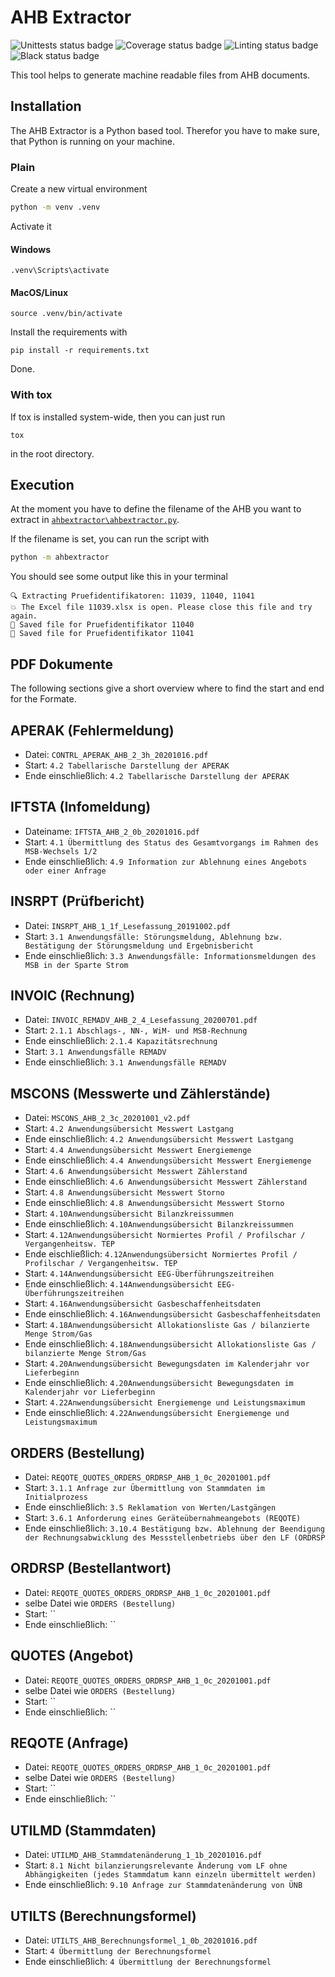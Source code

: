 # AHB Extractor
![Unittests status badge](https://github.com/Hochfrequenz/AHBExtractor/workflows/Unittests/badge.svg)
![Coverage status badge](https://github.com/Hochfrequenz/AHBExtractor/workflows/Coverage/badge.svg)
![Linting status badge](https://github.com/Hochfrequenz/AHBExtractor/workflows/Linting/badge.svg)
![Black status badge](https://github.com/Hochfrequenz/AHBExtractor/workflows/Black/badge.svg)


This tool helps to generate machine readable files from AHB documents.
## Installation
The AHB Extractor is a Python based tool. Therefor you have to make sure, that Python is running on your machine.
### Plain

Create a new virtual environment
```bash
python -m venv .venv
```
Activate it
#### Windows
```
.venv\Scripts\activate
```
#### MacOS/Linux
```
source .venv/bin/activate
```

Install the requirements with
```
pip install -r requirements.txt
```
Done.
### With tox
If tox is installed system-wide, then you can just run
```
tox
```
in the root directory.

## Execution

At the moment you have to define the filename of the AHB you want to extract in [`ahbextractor\ahbextractor.py`](./ahbextractor/ahbextractor.py).

If the filename is set, you can run the script with
```bash
python -m ahbextractor
```
You should see some output like this in your terminal
```
🔍 Extracting Pruefidentifikatoren: 11039, 11040, 11041
💥 The Excel file 11039.xlsx is open. Please close this file and try again.
💾 Saved file for Pruefidentifikator 11040
💾 Saved file for Pruefidentifikator 11041
```

## PDF Dokumente

The following sections give a short overview where to find the start and end for the Formate.

## APERAK (Fehlermeldung)
* Datei: `CONTRL_APERAK_AHB_2_3h_20201016.pdf`
* Start: `4.2 Tabellarische Darstellung der APERAK`
* Ende einschließlich: `4.2 Tabellarische Darstellung der APERAK`

## IFTSTA (Infomeldung)
* Dateiname: `IFTSTA_AHB_2_0b_20201016.pdf`
* Start: `4.1 Übermittlung des Status des Gesamtvorgangs im Rahmen des MSB-Wechsels 1/2`
* Ende einschließlich: `4.9 Information zur Ablehnung eines Angebots oder einer Anfrage`

## INSRPT (Prüfbericht)
* Datei: `INSRPT_AHB_1_1f_Lesefassung_20191002.pdf`
* Start: `3.1 Anwendungsfälle: Störungsmeldung, Ablehnung bzw. Bestätigung der Störungsmeldung und Ergebnisbericht`
* Ende einschließlich: `3.3 Anwendungsfälle: Informationsmeldungen des MSB in der Sparte Strom`

## INVOIC (Rechnung)
* Datei: `INVOIC_REMADV_AHB_2_4_Lesefassung_20200701.pdf`
* Start: `2.1.1 Abschlags-, NN-, WiM- und MSB-Rechnung`
* Ende einschließlich: `2.1.4 Kapazitätsrechnung`
* Start: `3.1 Anwendungsfälle REMADV`
* Ende einschließlich: `3.1 Anwendungsfälle REMADV`
## MSCONS (Messwerte und Zählerstände)
* Datei: `MSCONS_AHB_2_3c_20201001_v2.pdf`
* Start: `4.2 Anwendungsübersicht Messwert Lastgang`
* Ende einschließlich: `4.2 Anwendungsübersicht Messwert Lastgang`
* Start: `4.4 Anwendungsübersicht Messwert Energiemenge`
* Ende einschließlich: `4.4 Anwendungsübersicht Messwert Energiemenge`
* Start: `4.6 Anwendungsübersicht Messwert Zählerstand`
* Ende einschließlich: `4.6 Anwendungsübersicht Messwert Zählerstand`
* Start: `4.8 Anwendungsübersicht Messwert Storno`
* Ende einschließlich: `4.8 Anwendungsübersicht Messwert Storno`
* Start: `4.10Anwendungsübersicht Bilanzkreissummen`
* Ende einschließlich: `4.10Anwendungsübersicht Bilanzkreissummen`
* Start: `4.12Anwendungsübersicht Normiertes Profil / Profilschar / Vergangenheitsw. TEP`
* Ende eischließlich: `4.12Anwendungsübersicht Normiertes Profil / Profilschar / Vergangenheitsw. TEP`
* Start: `4.14Anwendungsübersicht EEG-Überführungszeitreihen`
* Ende einschließlich: `4.14Anwendungsübersicht EEG-Überführungszeitreihen`
* Start: `4.16Anwendungsübersicht Gasbeschaffenheitsdaten`
* Ende einschließlich: `4.16Anwendungsübersicht Gasbeschaffenheitsdaten`
* Start: `4.18Anwendungsübersicht Allokationsliste Gas / bilanzierte Menge Strom/Gas`
* Ende einschließlich: `4.18Anwendungsübersicht Allokationsliste Gas / bilanzierte Menge Strom/Gas`
* Start: `4.20Anwendungsübersicht Bewegungsdaten im Kalenderjahr vor Lieferbeginn`
* Ende einschließlich: `4.20Anwendungsübersicht Bewegungsdaten im Kalenderjahr vor Lieferbeginn`
* Start: `4.22Anwendungsübersicht Energiemenge und Leistungsmaximum`
* Ende einschließlich: `4.22Anwendungsübersicht Energiemenge und Leistungsmaximum`

## ORDERS (Bestellung)
* Datei: `REQOTE_QUOTES_ORDERS_ORDRSP_AHB_1_0c_20201001.pdf`
* Start: `3.1.1 Anfrage zur Übermittlung von Stammdaten im Initialprozess`
* Ende einschließlich: `3.5 Reklamation von Werten/Lastgängen`
* Start: `3.6.1 Anforderung eines Geräteübernahmeangebots (REQOTE)`
* Ende einschließlich: `3.10.4 Bestätigung bzw. Ablehnung der Beendigung der Rechnungsabwicklung des Messstellenbetriebs über den LF (ORDRSP`

## ORDRSP (Bestellantwort)
* Datei: `REQOTE_QUOTES_ORDERS_ORDRSP_AHB_1_0c_20201001.pdf`
* selbe Datei wie `ORDERS (Bestellung)`
* Start: ``
* Ende einschließlich: ``

## QUOTES (Angebot)
* Datei: `REQOTE_QUOTES_ORDERS_ORDRSP_AHB_1_0c_20201001.pdf`
* selbe Datei wie `ORDERS (Bestellung)`
* Start: ``
* Ende einschließlich: ``

## REQOTE (Anfrage)
* Datei: `REQOTE_QUOTES_ORDERS_ORDRSP_AHB_1_0c_20201001.pdf`
* selbe Datei wie `ORDERS (Bestellung)`
* Start: ``
* Ende einschließlich: ``

## UTILMD (Stammdaten)
* Datei: `UTILMD_AHB_Stammdatenänderung_1_1b_20201016.pdf`
* Start: `8.1 Nicht bilanzierungsrelevante Änderung vom LF ohne Abhängigkeiten (jedes Stammdatum kann einzeln übermittelt werden)`
* Ende einschließlich: `9.10 Anfrage zur Stammdatenänderung von ÜNB`

## UTILTS (Berechnungsformel)
* Datei: `UTILTS_AHB_Berechnungsformel_1_0b_20201016.pdf`
* Start: `4 Übermittlung der Berechnungsformel`
* Ende einschließlich: `4 Übermittlung der Berechnungsformel`
